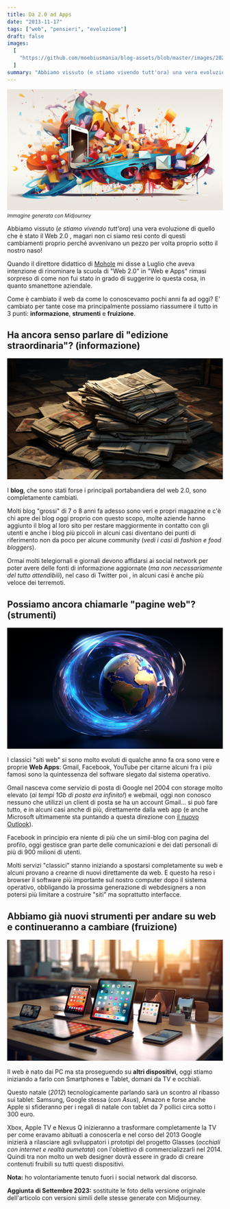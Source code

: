```yaml
---
title: Da 2.0 ad Apps
date: "2013-11-17"
tags: ["web", "pensieri", "evoluzione"]
draft: false
images:
  [
    "https://github.com/moebiusmania/blog-assets/blob/master/images/2023/apps-abstract.png?raw=true",
  ]
summary: "Abbiamo vissuto (e stiamo vivendo tutt'ora) una vera evoluzione di quello che è stato il Web 2.0 , magari non ci siamo resi conto di questi cambiamenti proprio perché avvenivano un pezzo per volta proprio sotto il nostro naso!"
---
```


![immagine astratta generata con Midjourney](https://github.com/moebiusmania/blog-assets/blob/master/images/2023/apps-abstract.png?raw=true)<small>_Immagine generata con Midjourney_</small>

Abbiamo vissuto (_e stiamo vivendo tutt'ora_) una vera evoluzione di quello che è stato il Web 2.0 , magari non ci siamo resi conto di questi cambiamenti proprio perché avvenivano un pezzo per volta proprio sotto il nostro naso!

Quando il direttore didattico di [Mohole](https://scuola.mohole.it) mi disse a Luglio che aveva intenzione di rinominare la scuola di "Web 2.0" in "Web e Apps" rimasi sorpreso di come non fui stato in grado di suggerire io questa cosa, in quanto smanettone aziendale.

Come è cambiato il web da come lo conoscevamo pochi anni fa ad oggi? E' cambiato per tante cose ma principalmente possiamo riassumere il tutto in 3 punti: **informazione**, **strumenti** e **fruizione**.

## Ha ancora senso parlare di "edizione straordinaria"? (informazione)

![Una pila di vecchi giornali in mezzo alla strada immaginata da Midjourney](https://github.com/moebiusmania/blog-assets/blob/master/images/2023/old_newspapers.png?raw=true)

I **blog**, che sono stati forse i principali portabandiera del web 2.0, sono completamente cambiati.

Molti blog "grossi" di 7 o 8 anni fa adesso sono veri e propri magazine e c'è chi apre dei blog oggi proprio con questo scopo, molte aziende hanno aggiunto il blog al loro sito per restare maggiormente in contatto con gli utenti e anche i blog più piccoli in alcuni casi diventano dei punti di riferimento non da poco per alcune community (_vedi i casi di fashion e food bloggers_).

Ormai molti telegiornali e giornali devono affidarsi ai social network per poter avere delle fonti di informazione aggiornate (_ma non necessariamente del tutto attendibili_), nel caso di Twitter poi , in alcuni casi è anche più veloce dei terremoti.

## Possiamo ancora chiamarle "pagine web"? (strumenti)

![immagine astratta del WWW generate con Midjourney](https://github.com/moebiusmania/blog-assets/blob/master/images/2023/browser_abstract.png?raw=true)

I classici "siti web" si sono molto evoluti di qualche anno fa ora sono vere e proprie **Web Apps**: Gmail, Facebook, YouTube per citarne alcuni fra i più famosi sono la quintessenza del software slegato dal sistema operativo.

Gmail nasceva come servizio di posta di Google nel 2004 con storage molto elevato (_ai tempi 1Gb di posta era infinito!_) e webmail, oggi non conosco nessuno che utilizzi un client di posta se ha un account Gmail... si può fare tutto, e in alcuni casi anche di più, direttamente dalla web app (e anche Microsoft ultimamente sta puntando a questa direzione con <a href="www.outlook.com" target="_blank">il nuovo Outlook</a>).

Facebook in principio era niente di più che un simil-blog con pagina del profilo, oggi gestisce gran parte delle comunicazioni e dei dati personali di più di 900 milioni di utenti.

Molti servizi "classici" stanno iniziando a spostarsi completamente su web e alcuni provano a crearne di nuovi direttamente da web. E questo ha reso i browser il software più importante sul nostro computer dopo il sistema operativo, obbligando la prossima generazione di webdesigners a non potersi più limitare a costruire "siti" ma soprattutto interfacce.

## Abbiamo già nuovi strumenti per andare su web e continueranno a cambiare (fruizione)

![vari smartphones e tablets sul tavolo di un negozio, immaginato da Midjourney](https://github.com/moebiusmania/blog-assets/blob/master/images/2023/devices.png?raw=true)

Il web è nato dai PC ma sta proseguendo su **altri dispositivi**, oggi stiamo iniziando a farlo con Smartphones e Tablet, domani da TV e occhiali.

Questo natale (_2012_) tecnologicamente parlando sarà un scontro al ribasso sui tablet: Samsung, Google stessa (_con Asus_), Amazon e forse anche Apple si sfideranno per i regali di natale con tablet da 7 pollici circa sotto i 300 euro.

Xbox, Apple TV e Nexus Q inizieranno a trasformare completamente la TV per come eravamo abituati a conoscerla e nel corso del 2013 Google inizierà a rilasciare agli sviluppatori i prototipi del progetto Glasses (_occhiali con internet e realtà aumetata_) con l'obiettivo di commercializzarli nel 2014. Quindi tra non molto un web designer dovrà essere in grado di creare contenuti fruibili su tutti questi dispositivi.

**Nota:** ho volontariamente tenuto fuori i social network dal discorso.

**Aggiunta di Settembre 2023:** sostituite le foto della versione originale dell'articolo con versioni simili delle stesse generate con Midjourney.
